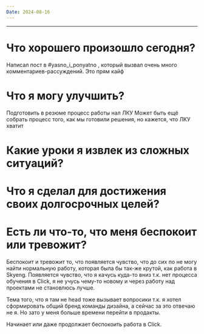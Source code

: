 ```yaml
---
Date: 2024-08-16
---
```

---
# Что хорошего произошло сегодня?
Написал пост в #yasno_i_ponyatno , который вызвал очень много комментариев-рассуждений. Это прям кайф

# Что я могу улучшить?
Подготовить в резюме процесс работы нал ЛКУ
Может быть ещё собрать процесс того, как мы готовили решения, но кажется, что ЛКУ хватит

# Какие уроки я извлек из сложных ситуаций?



# Что я сделал для достижения своих долгосрочных целей?



# Есть ли что-то, что меня беспокоит или тревожит?

Беспокоит и тревожит то, что появляется чувство, что до сих по не могу найти нормальную работу, которая была бы так-же крутой, как работа в Skyeng. 
Появляется чувство, что я качусь куда-то вниз т.к. нет процесса обучения в Click, я не учусь чему-то новому и через работу над проектами не становлюсь лучше. 

Тема того, что я там не head тоже вызывает вопросики т.к. я хотел сформировать общий бренд команды дизайна, а сейчас за это отвечаю не я. Но зато у меня больше времени перейти в продакты. 

Начинает или даже продолжает беспокоить работа в Click. 





